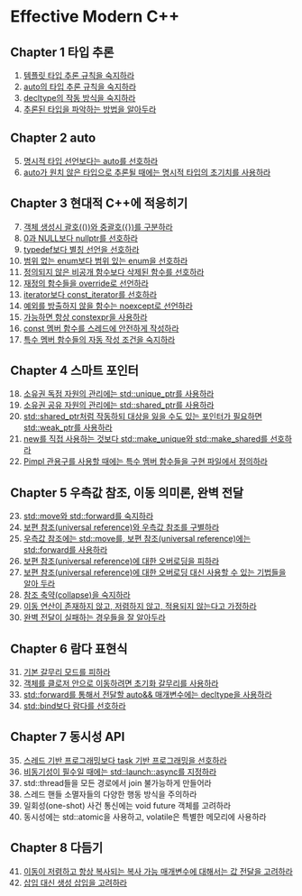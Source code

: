 # Effective Modern C++

## Chapter 1   타입 추론

1. [템플릿 타입 추론 규칙을 숙지하라](https://github.com/wlsvy/TIL/blob/master/Effective%20Modern%20C%2B%2B/EffectiveModernCpp/Item01.h)
2. [auto의 타입 추론 규칙을 숙지하라](https://github.com/wlsvy/TIL/blob/master/Effective%20Modern%20C%2B%2B/EffectiveModernCpp/Item02.h)
3. [decltype의 작동 방식을 숙지하라](https://github.com/wlsvy/TIL/blob/master/Effective%20Modern%20C%2B%2B/EffectiveModernCpp/Item03.h)
4. [추론된 타입을 파악하는 방법을 알아두라](https://github.com/wlsvy/TIL/blob/master/Effective%20Modern%20C%2B%2B/EffectiveModernCpp/Item04.h)

## Chapter 2   auto

5. [명시적 타입 선언보다는 auto를 선호하라](https://github.com/wlsvy/TIL/blob/master/Effective%20Modern%20C%2B%2B/EffectiveModernCpp/Item05.h)
6. [auto가 원치 않은 타입으로 추론될 때에는 명시적 타입의 초기치를 사용하라](https://github.com/wlsvy/TIL/blob/master/Effective%20Modern%20C%2B%2B/EffectiveModernCpp/Item06.h)


## Chapter 3   현대적 C++에 적응히기

7. [객체 생성시 괄호(())와 중괄호({})를 구분하라](https://github.com/wlsvy/TIL/blob/master/Effective%20Modern%20C%2B%2B/EffectiveModernCpp/Item07.h)
8. [0과 NULL보다 nullptr를 선호하라](https://github.com/wlsvy/TIL/blob/master/Effective%20Modern%20C%2B%2B/EffectiveModernCpp/Item08.h)
9. [typedef보다 별칭 선언을 선호하라](https://github.com/wlsvy/TIL/blob/master/Effective%20Modern%20C%2B%2B/EffectiveModernCpp/Item09.h)
10. [범위 없는 enum보다 범위 있는 enum을 선호하라](https://github.com/wlsvy/TIL/blob/master/Effective%20Modern%20C%2B%2B/EffectiveModernCpp/Item10.h)
11. [정의되지 않은 비공개 함수보다 삭제된 함수를 선호하라](https://github.com/wlsvy/TIL/blob/master/Effective%20Modern%20C%2B%2B/EffectiveModernCpp/Item11.h)
12. [재정의 함수들을 override로 선언하라](https://github.com/wlsvy/TIL/blob/master/Effective%20Modern%20C%2B%2B/EffectiveModernCpp/Item12.h)
13. [iterator보다 const_iterator를 선호하라](https://github.com/wlsvy/TIL/blob/master/Effective%20Modern%20C%2B%2B/EffectiveModernCpp/Item13.h)
14. [예외를 방출하지 않을 함수는 noexcept로 선언하라](https://github.com/wlsvy/TIL/blob/master/Effective%20Modern%20C%2B%2B/EffectiveModernCpp/Item14.h)
15. [가능하면 항상 constexpr을 사용하라](https://github.com/wlsvy/TIL/blob/master/Effective%20Modern%20C%2B%2B/EffectiveModernCpp/Item15.h)
16. [const 멤버 함수를 스레드에 안전하게 작성하라](https://github.com/wlsvy/TIL/blob/master/Effective%20Modern%20C%2B%2B/EffectiveModernCpp/Item16.h)
17. [특수 멤버 함수들의 자동 작성 조건을 숙지하라](https://github.com/wlsvy/TIL/blob/master/Effective%20Modern%20C%2B%2B/EffectiveModernCpp/Item17.h)


## Chapter 4   스마트 포인터

18. [소유권 독점 자원의 관리에는 std::unique_ptr를 사용하라](https://github.com/wlsvy/TIL/blob/master/Effective%20Modern%20C%2B%2B/EffectiveModernCpp/Item18.h)
19. [소유권 공유 자원의 관리에는 std::shared_ptr를 사용하라](https://github.com/wlsvy/TIL/blob/master/Effective%20Modern%20C%2B%2B/EffectiveModernCpp/Item19.h)
20. [std::shared_ptr처럼 작동하되 대상을 잃을 수도 있는 포인터가 필요하면 std::weak_ptr를 사용하라](https://github.com/wlsvy/TIL/blob/master/Effective%20Modern%20C%2B%2B/EffectiveModernCpp/Item20.h)
21. [new를 직접 사용하는 것보다 std::make_unique와 std::make_shared를 선호하라](https://github.com/wlsvy/TIL/blob/master/Effective%20Modern%20C%2B%2B/EffectiveModernCpp/Item21.h)
22. [Pimpl 관용구를 사용할 때에는 특수 멤버 함수들을 구현 파일에서 정의하라](https://github.com/wlsvy/TIL/blob/master/Effective%20Modern%20C%2B%2B/EffectiveModernCpp/Item22.h)


## Chapter 5   우측값 참조, 이동 의미론, 완벽 전달

23. [std::move와 std::forward를 숙지하라](https://github.com/wlsvy/TIL/blob/master/Effective%20Modern%20C%2B%2B/EffectiveModernCpp/Item23.h)
24. [보편 참조(universal reference)와 우측값 참조를 구별하라](https://github.com/wlsvy/TIL/blob/master/Effective%20Modern%20C%2B%2B/EffectiveModernCpp/Item24.h)
25. [우측값 참조에는 std::move를, 보편 참조(universal reference)에는 std::forward를 사용하라](https://github.com/wlsvy/TIL/blob/master/Effective%20Modern%20C%2B%2B/EffectiveModernCpp/Item25.h)
26. [보편 참조(universal reference)에 대한 오버로딩을 피하라](https://github.com/wlsvy/TIL/blob/master/Effective%20Modern%20C%2B%2B/EffectiveModernCpp/Item26.h)
27. [보편 참조(universal reference)에 대한 오버로딩 대신 사용할 수 있는 기법들을 알아 두라](https://github.com/wlsvy/TIL/blob/master/Effective%20Modern%20C%2B%2B/EffectiveModernCpp/Item27.h)
28. [참조 축약(collapse)을 숙지하라](https://github.com/wlsvy/TIL/blob/master/Effective%20Modern%20C%2B%2B/EffectiveModernCpp/Item28.h)
29. [이동 연산이 존재하지 않고, 저렴하지 않고, 적용되지 않는다고 가정하라](https://github.com/wlsvy/TIL/blob/master/Effective%20Modern%20C%2B%2B/EffectiveModernCpp/Item29.h)
30. [완벽 전달이 실패하는 경우들을 잘 알아두라](https://github.com/wlsvy/TIL/blob/master/Effective%20Modern%20C%2B%2B/EffectiveModernCpp/Item30.h)


## Chapter 6   람다 표현식

31.	[기본 갈무리 모드를 피하라](https://github.com/wlsvy/TIL/blob/master/Effective%20Modern%20C%2B%2B/EffectiveModernCpp/Item31.h)
32.	[객체를 클로저 안으로 이동하려면 초기화 갈무리를 사용하라](https://github.com/wlsvy/TIL/blob/master/Effective%20Modern%20C%2B%2B/EffectiveModernCpp/Item32.h)
33.	[std::forward를 통해서 전달할 auto&& 매개변수에는 decltype을 사용하라](https://github.com/wlsvy/TIL/blob/master/Effective%20Modern%20C%2B%2B/EffectiveModernCpp/Item33.h)
34. [std::bind보다 람다를 선호하라](https://github.com/wlsvy/TIL/blob/master/Effective%20Modern%20C%2B%2B/EffectiveModernCpp/Item34.h)

## Chapter 7   동시성 API

35.	[스레드 기반 프로그래밍보다 task 기반 프로그래밍을 선호하라](https://github.com/wlsvy/TIL/blob/master/Effective%20Modern%20C%2B%2B/EffectiveModernCpp/Item35.h)
36.	[비동기성이 필수일 때에는 std::launch::async를 지정하라](https://github.com/wlsvy/TIL/blob/master/Effective%20Modern%20C%2B%2B/EffectiveModernCpp/Item36.h)
37.	std::thread들을 모든 경로에서 join 불가능하게 만들어라
38.	스레드 핸들 소멸자들의 다양한 행동 방식을 주의하라
39.	일회성(one-shot) 사건 통신에는 void future 객체를 고려하라
40. 동시성에는 std::atomic을 사용하고, volatile은 특별한 메모리에 사용하라

## Chapter 8   다듬기

41.	[이동이 저렴하고 항상 복사되는 복사 가능 매개변수에 대해서는 값 전달을 고려하라](https://github.com/wlsvy/TIL/blob/master/Effective%20Modern%20C%2B%2B/EffectiveModernCpp/Item41.h)
42.	[삽입 대신 생성 삽입을 고려하라](https://github.com/wlsvy/TIL/blob/master/Effective%20Modern%20C%2B%2B/EffectiveModernCpp/Item42.h)
